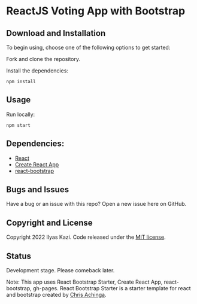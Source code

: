# ReactJS Voting App with Bootstrap

## Download and Installation

To begin using, choose one of the following options to get started:

Fork and clone the repository.

Install the dependencies:

```powershell-interactive
npm install
```

## Usage

Run locally:

```powershell-interactive
npm start
```

## Dependencies:

- [React](https://reactjs.org/)
- [Create React App](https://create-react-app.dev/)
- [react-bootstrap](https://react-bootstrap.github.io/)

## Bugs and Issues

Have a bug or an issue with this repo? Open a new issue here on GitHub.

## Copyright and License

Copyright 2022 Ilyas Kazi. Code released under the [MIT license](LICENSE).

## Status
Development stage. Please comeback later.

Note: This app uses React Bootstrap Starter, Create React App, react-bootstrap, gh-pages.
React Bootstrap Starter is a starter template for react and bootstrap created by [Chris Achinga](http://chrisdev.netlify.app).
